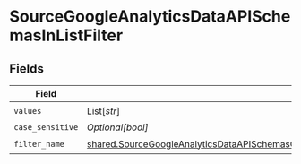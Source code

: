 # SourceGoogleAnalyticsDataAPISchemasInListFilter


## Fields

| Field                                                                                                                                                                                                                                                | Type                                                                                                                                                                                                                                                 | Required                                                                                                                                                                                                                                             | Description                                                                                                                                                                                                                                          |
| ---------------------------------------------------------------------------------------------------------------------------------------------------------------------------------------------------------------------------------------------------- | ---------------------------------------------------------------------------------------------------------------------------------------------------------------------------------------------------------------------------------------------------- | ---------------------------------------------------------------------------------------------------------------------------------------------------------------------------------------------------------------------------------------------------- | ---------------------------------------------------------------------------------------------------------------------------------------------------------------------------------------------------------------------------------------------------- |
| `values`                                                                                                                                                                                                                                             | List[*str*]                                                                                                                                                                                                                                          | :heavy_check_mark:                                                                                                                                                                                                                                   | N/A                                                                                                                                                                                                                                                  |
| `case_sensitive`                                                                                                                                                                                                                                     | *Optional[bool]*                                                                                                                                                                                                                                     | :heavy_minus_sign:                                                                                                                                                                                                                                   | N/A                                                                                                                                                                                                                                                  |
| `filter_name`                                                                                                                                                                                                                                        | [shared.SourceGoogleAnalyticsDataAPISchemasCustomReportsArrayDimensionFilterDimensionsFilter3ExpressionFilterName](../../models/shared/sourcegoogleanalyticsdataapischemascustomreportsarraydimensionfilterdimensionsfilter3expressionfiltername.md) | :heavy_check_mark:                                                                                                                                                                                                                                   | N/A                                                                                                                                                                                                                                                  |